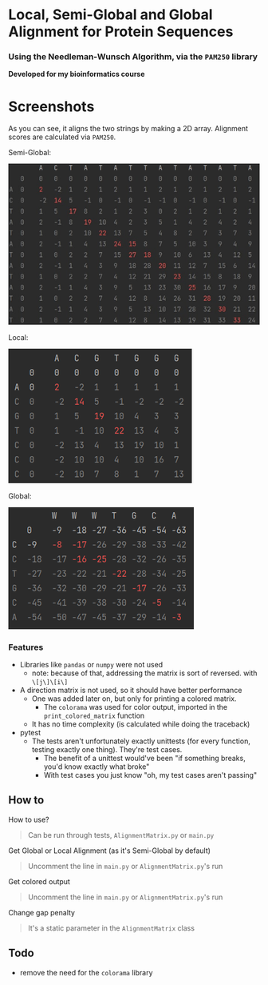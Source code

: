 # Local, Semi-Global and Global Alignment for Protein Sequences
### Using the Needleman-Wunsch Algorithm, via the `PAM250` library
**Developed for my bioinformatics course**

# Screenshots
As you can see, it aligns the two strings by making a 2D array. Alignment scores are calculated via `PAM250`.

Semi-Global:

![img.png](img.png)

Local:

![img_1.png](img_1.png)

Global:

![img_2.png](img_2.png)

### Features
- Libraries like `pandas` or `numpy` were not used 
  - note: because of that, addressing the matrix is sort of reversed. with `\[j\]\[i\]`
- A direction matrix is not used, so it should have better performance
  - One was added later on, but only for printing a colored matrix.
    - The `colorama` was used for color output, imported in the `print_colored_matrix` function
  - It has no time complexity (is calculated while doing the traceback)
- pytest
  - The tests aren't unfortunately exactly unittests (for every function, testing exactly one thing). They're test cases.
    - The benefit of a unittest would've been "if something breaks, you'd know exactly what broke"
    - With test cases you just know "oh, my test cases aren't passing"

## How to

How to use?
> Can be run through tests, `AlignmentMatrix.py` or `main.py`

Get Global or Local Alignment (as it's Semi-Global by default)
> Uncomment the line in `main.py` or `AlignmentMatrix.py`'s run

Get colored output
> Uncomment the line in `main.py` or `AlignmentMatrix.py`'s run

Change gap penalty
> It's a static parameter in the `AlignmentMatrix` class


## Todo
- remove the need for the `colorama` library